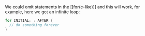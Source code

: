 We could omit statements in the [[for(c-like)]] and this will work, for example, here we got an infinite loop:
```go
for INITIAL; ; AFTER {
  // do something forever
}
```
